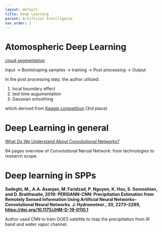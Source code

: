 ```yaml
---
layout: default
title: Deep Learning
parent: Artificial Intelligence
nav_order: 1
---
```

# Atomospheric Deep Learning
[cloud segmentation](https://medium.com/just-ai/nimbus-cloud-segmentation-using-deep-learning-for-agriculture-5f1320b5c8aa)

Input -> Bootstraping samples -> training -> Post processing -> Output

In the post processing step, the author utilized:
  1. local boundary effect
  2. test time augumentation
  3. Gaussian smoothing
  
which derived from [Kaggle competition](http://blog.kaggle.com/2017/05/09/dstl-satellite-imagery-competition-3rd-place-winners-interview-vladimir-sergey/) (3rd place) 

# Deep Learning in general

[What Do We Understand About Convolutional Networks?](https://arxiv.org/pdf/1803.08834.pdf)

94 pages overview of Convolutional Nerual Network: from technologies to research scope.

# Deep learning in SPPs

__Sadeghi, M., A.A. Asanjan, M. Faridzad, P. Nguyen, K. Hsu, S. Sorooshian, and D. Braithwaite, 2019: PERSIANN-CNN: Precipitation Estimation from Remotely Sensed Information Using Artificial Neural Networks–Convolutional Neural Networks. J. Hydrometeor., 20, 2273–2289, https://doi.org/10.1175/JHM-D-19-0110.1__

Author used CNN to train GOES satellite to map the precipitation from IR band and water vapor channel.
